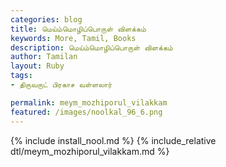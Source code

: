 ```yaml
---  
categories: blog  
title: மெய்ம்மொழிப்பொருள் விளக்கம்
keywords: More, Tamil, Books  
description: மெய்ம்மொழிப்பொருள் விளக்கம்
author: Tamilan  
layout: Ruby  
tags:     
- திருவருட் பிரகாச வள்ளலார்

permalink: meym_mozhiporul_vilakkam  
featured: /images/noolkal_96_6.png  
---  
```

{% include install_nool.md %} 
{% include_relative dtl/meym_mozhiporul_vilakkam.md %} 
